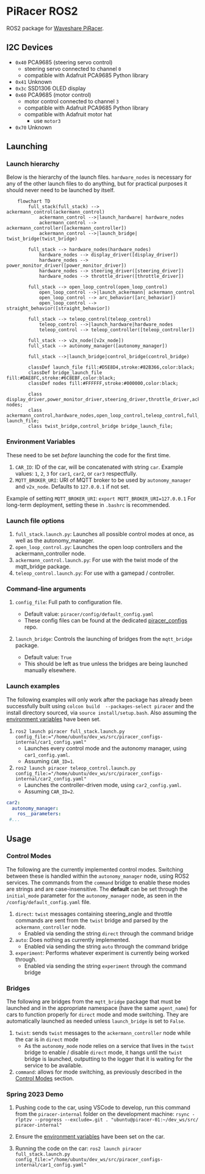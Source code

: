 # PiRacer ROS2
ROS2 package for [Waveshare PiRacer](https://www.waveshare.com/piracer-ai-kit.htm).

## I2C Devices
* `0x40` PCA9685 (steering servo control)
  * steering servo connected to channel `0`
  * compatible with Adafruit PCA9685 Python library
* `0x41` Unknown
* `0x3c` SSD1306 OLED display
* `0x60` PCA9685 (motor control)
  * motor control connected to channel `3`
  * compatible with Adafruit PCA9685 Python library
  * compatible with Adafruit motor hat
    * use `motor3`
* `0x70` Unknown

## Launching

### Launch hierarchy
Below is the hierarchy of the launch files. `hardware_nodes` is necessary for any of the other launch files to do
anything, but for practical purposes it should never need to be launched by itself.
```mermaid
    flowchart TD
        full_stack(full_stack) --> ackermann_control(ackermann_control)
            ackermann_control -->|launch_hardware| hardware_nodes
            ackermann_control --> ackermann_controller([ackermann_controller])
            ackermann_control -->|launch_bridge| twist_bridge(twist_bridge)
        
        full_stack --> hardware_nodes(hardware_nodes)
            hardware_nodes --> display_driver([display_driver])
            hardware_nodes --> power_monitor_driver([power_monitor_driver])
            hardware_nodes --> steering_driver([steering_driver])
            hardware_nodes --> throttle_driver([throttle_driver])
        
        full_stack --> open_loop_control(open_loop_control)
            open_loop_control -->|launch_ackermann| ackermann_control
            open_loop_control --> arc_behavior([arc_behavior])
            open_loop_control --> straight_behavior([straight_behavior])
        
        full_stack --> teleop_control(teleop_control)
            teleop_control -->|launch_hardware|hardware_nodes
            teleop_control --> teleop_controller([teleop_controller])
        
        full_stack --> v2x_node([v2x_node])
        full_stack --> autonomy_manager([autonomy_manager])

        full_stack -->|launch_bridge|control_bridge(control_bridge)
    
        classDef launch_file fill:#D5E8D4,stroke:#82B366,color:black;
        classDef bridge_launch_file fill:#DAE8FC,stroke:#6C8EBF,color:black;
        classDef nodes fill:#FFFFFF,stroke:#000000,color:black;
        
        class display_driver,power_monitor_driver,steering_driver,throttle_driver,ackermann_controller,teleop_controller,arc_behavior,straight_behavior,v2x_node,autonomy_manager nodes;
        class ackermann_control,hardware_nodes,open_loop_control,teleop_control,full_stack launch_file;
        class twist_bridge,control_bridge bridge_launch_file;
```
### Environment Variables
These need to be set *before* launching the code for the first time.
1. `CAR_ID`: ID of the car, will be concatenated with string `car`. Example values: `1`, `2`, `3` for `car1`, `car2`, or `car3` respectfully.
1. `MQTT_BROKER_URI`: URI of MQTT broker to be used by `autonomy_manager` and `v2x_node`. Defaults to `127.0.0.1` if not set.

Example of setting `MQTT_BROKER_URI`: `export MQTT_BROKER_URI=127.0.0.1` 
For long-term deployment, setting these in `.bashrc` is recommended.

### Launch file options
1. `full_stack.launch.py`: Launches all possible control modes at once, as well as the autonomy_manager.
2. `open_loop_control.py`: Launches the open loop controllers and the ackermann_controller node.
3. `ackermann_control.launch.py`: For use with the twist mode of the mqtt_bridge package.
4. `teleop_control.launch.py`: For use with a gamepad / controller.

### Command-line arguments
1. `config_file`: Full path to configuration file.
    * Default value: `piracer/config/default_config.yaml`
    * These config files can be found at the dedicated 
    [piracer_configs](https://github.com/vcuopencity/piracer_configs-internal) repo.

1. `launch_bridge`: Controls the launching of bridges from the `mqtt_bridge` package.
    * Default value: `True`
    * This should be left as true unless the bridges are being launched manually elsewhere.
  
### Launch examples
The following examples will only work after the package has already been successfully built using `colcon build 
--packages-select piracer` and the install directory sourced, via `source install/setup.bash`. Also assuming the 
[environment variables](#environment-variables) have been set.
1. `ros2 launch piracer full_stack.launch.py config_file:="/home/ubuntu/dev_ws/src/piracer_configs-internal/car1_config.yaml"`
    * Launches every control mode and the autonomy manager, using `car1_config.yaml`.
    * Assuming `CAR_ID=1`.
1. `ros2 launch piracer teleop_control.launch.py config_file:="/home/ubuntu/dev_ws/src/piracer_configs-internal/car2_config.yaml"`
    * Launches the controller-driven mode, using `car2_config.yaml`.
    * Assuming `CAR_ID=2`.
    
```yaml
car2:
  autonomy_manager:
    ros__parameters:
 #...
```

## Usage

### Control Modes
The following are the currently implemented control modes. Switching between these is handled within the `autonomy_manager`
node, using ROS2 services. The commands from the `command` bridge to enable these modes are strings and are 
case-insensitive. The **default** can be set through the `initial_mode` parameter for the `autonomy_manager` node,
as seen in the `/config/default_config.yaml` file.

1. `direct`: `twist` messages containing steering_angle and throttle commands are sent from the 
   `twist` bridge and parsed by the `ackermann_controller` node.
   * Enabled via sending the string `direct` through the command bridge
2. `auto`: Does nothing as currently implemented.
   * Enabled via sending the string `auto` through the command bridge
3. `experiment`: Performs whatever experiment is currently being worked through.
   * Enabled via sending the string `experiment` through the command bridge
   
### Bridges
The following are bridges from the `mqtt_bridge` package that must be launched and in the appropriate namespace (have 
the same `agent_name`) for cars to function  properly for `direct` mode and mode switching. They are automatically
launched as needed unless `launch_bridge` is set to `False`.

1. `twist`: sends `twist` messages to the `ackermann_controller` node while the car is in `direct` mode
   * As the `autonomy_mode` node relies on a service that lives in the `twist` bridge to enable / disable 
     `direct` mode, it hangs until the `twist` bridge is launched, outputting to the logger that it is
     waiting for the service to be available.
1. `command`: allows for mode switching, as previously described in the [Control Modes](#control-modes) section.


### Spring 2023 Demo

1. Pushing code to the car, using VSCode to develop, run this command from the 
`piracer-internal` folder on the development machine: `rsync -rlptzv --progress --exclude=.git . "ubuntu@piracer-01:~/dev_ws/src/
piracer-internal"`

1. Ensure the [environment variables](#environment-variables) have been set on the car. 

1. Running the code on the car: `ros2 launch piracer full_stack.launch.py config_file:="/home/ubuntu/dev_ws/src/piracer_configs-internal/car1_config.yaml"`
